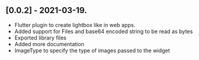 ## [0.0.2] - 2021-03-19.

* Flutter plugin to create lightbox like in web apps.
* Added support for Files and base64 encoded string to be read as bytes
* Exported library files
* Added more documentation
* ImageType to specify the type of images passed to the widget

